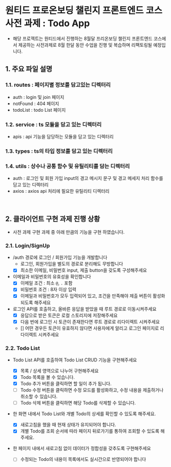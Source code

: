 # 원티드 프로온보딩 챌린지 프론트엔드 코스 사전 과제 : Todo App
- 해당 프로젝트는 원티드에서 진행하는 8월달 프리온보딩 챌린지 프론트엔드 코스에서 제공하는 사전과제로 8월 한달 동안 수업을 진행 및 복습하며 리팩토링될 예정입니다.


## 1. 주요 파일 설명

###  1.1. routes : 페이지별 정보를 담고있는 디렉터리
  - auth : login 및 join 페이지
  - notFound : 404 페이지
  - todoList : todo List 페이지
### 1.2. service : ts 모듈을 담고 있는 디렉터리
- apis : api 기능을 담당하는 모듈을 담고 있는 디렉터리 
### 1.3. types : ts의 타입 정보를 담고 있는 디렉터리 
### 1.4. utils : 상수나 공통 함수 및 유틸리티를 담는 디렉터리
- auth : 로그인 및 회원 가입 input의 경고 메시지 문구 및 경고 메세지 처리 함수를 담고 있는 디렉터리
- axios : axios api 처리에 필요한 유틸리티 디렉터리

<br>

## 2. 클라이언트 구현 과제 진행 상황
- 사전 과제 구현 과제 중 아래 만큼의 기능을 구현 하였습니다. 

### 2.1. Login/SignUp

-   /auth 경로에 로그인 / 회원가입 기능을 개발합니다
    -   로그인, 회원가입을 별도의 경로로 분리해도 무방합니다
    -   [x] 최소한 이메일, 비밀번호 input, 제출 button을 갖도록 구성해주세요
-   이메일과 비밀번호의 유효성을 확인합니다
    -   [x] 이메일 조건 : 최소 `@`, `.` 포함
    -   [x] 비밀번호 조건 : 8자 이상 입력
    -   [x] 이메일과 비밀번호가 모두 입력되어 있고, 조건을 만족해야 제출 버튼이 활성화 되도록 해주세요
-   로그인 API를 호출하고, 올바른 응답을 받았을 때 루트 경로로 이동시켜주세요
    -   [x] 응답으로 받은 토큰은 로컬 스토리지에 저장해주세요
    -   [x] 다음 번에 로그인 시 토큰이 존재한다면 루트 경로로 리다이렉트 시켜주세요
    -   [] 어떤 경우든 토큰이 유효하지 않다면 사용자에게 알리고 로그인 페이지로 리다이렉트 시켜주세요

### 2.2. Todo List

-   Todo List API를 호출하여 Todo List CRUD 기능을 구현해주세요
    -   [x] 목록 / 상세 영역으로 나누어 구현해주세요
    -   [x] Todo 목록을 볼 수 있습니다.
    -   [x] Todo 추가 버튼을 클릭하면 할 일이 추가 됩니다.
    -   [ ] Todo 수정 버튼을 클릭하면 수정 모드를 활성화하고, 수정 내용을 제출하거나 취소할 수 있습니다.
    -   [ ] Todo 삭제 버튼을 클릭하면 해당 Todo를 삭제할 수 있습니다.
-   한 화면 내에서 Todo List와 개별 Todo의 상세를 확인할 수 있도록 해주세요.
    -   [x] 새로고침을 했을 때 현재 상태가 유지되어야 합니다.
    -   [x] 개별 Todo를 조회 순서에 따라 페이지 뒤로가기를 통하여 조회할 수 있도록 해주세요.
-   한 페이지 내에서 새로고침 없이 데이터가 정합성을 갖추도록 구현해주세요

    -   [ ] 수정되는 Todo의 내용이 목록에서도 실시간으로 반영되어야 합니다